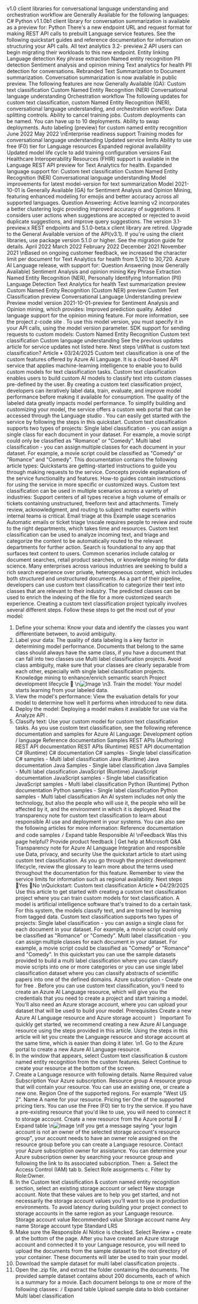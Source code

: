 v1.0 client libraries for conversational language understanding and orchestration
workflow are Generally Available for the following languages:
C#
Python
v1.1.0b1 client library for conversation summarization is available as a preview for:
Python
There's a new endpoint URL and request format for making REST API calls to prebuilt
Language service features. See the following quickstart guides and reference
documentation for information on structuring your API calls. All text analytics 3.2-
preview.2  API users can begin migrating their workloads to this new endpoint.
Entity linking
Language detection
Key phrase extraction
Named entity recognition
PII detection
Sentiment analysis and opinion mining
Text analytics for health
PII detection for conversations.
Rebranded Text Summarization to Document summarization.
Conversation summarization is now available in public preview.
The following features are now Generally Available (GA):
Custom text classification
Custom Named Entity Recognition (NER)
Conversational language understanding
Orchestration workflow
The following updates for custom text classification, custom Named Entity Recognition
(NER), conversational language understanding, and orchestration workflow:
Data splitting controls.
Ability to cancel training jobs.
Custom deployments can be named. You can have up to 10 deployments.
Ability to swap deployments.
Auto labeling (preview) for custom named entity recognition
June 2022
May 2022
\nEnterprise readiness support
Training modes for conversational language understanding
Updated service limits
Ability to use free (F0) tier for Language resources
Expanded regional availability
Updated model life cycle to add training configuration versions
Fast Healthcare Interoperability Resources (FHIR) support is available in the Language
REST API preview for Text Analytics for health.
Expanded language support for:
Custom text classification
Custom Named Entity Recognition (NER)
Conversational language understanding
Model improvements for latest model-version for text summarization
Model 2021-10-01  is Generally Available (GA) for Sentiment Analysis and Opinion Mining,
featuring enhanced modeling for emojis and better accuracy across all supported
languages.
Question Answering: Active learning v2 incorporates a better clustering logic providing
improved accuracy of suggestions. It considers user actions when suggestions are
accepted or rejected to avoid duplicate suggestions, and improve query suggestions.
The version 3.1-preview.x REST endpoints and 5.1.0-beta.x client library are retired.
Upgrade to the General Available version of the API(v3.1). If you're using the client
libraries, use package version 5.1.0 or higher. See the migration guide for details.
April 2022
March 2022
February 2022
December 2021
November 2021
\nBased on ongoing customer feedback, we increased the character limit per document for
Text Analytics for health from 5,120 to 30,720.
Azure AI Language release, with support for:
Question Answering (now Generally Available)
Sentiment Analysis and opinion mining
Key Phrase Extraction
Named Entity Recognition (NER), Personally Identifying Information (PII)
Language Detection
Text Analytics for health
Text summarization preview
Custom Named Entity Recognition (Custom NER) preview
Custom Text Classification preview
Conversational Language Understanding preview
Preview model version 2021-10-01-preview  for Sentiment Analysis and Opinion mining,
which provides:
Improved prediction quality.
Added language support for the opinion mining feature.
For more information, see the project z-code site
.
To use this model version, you must specify it in your API calls, using the model version
parameter.
SDK support for sending requests to custom models:
Custom Named Entity Recognition
Custom text classification
Custom language understanding
See the previous updates article for service updates not listed here.
Next steps
\nWhat is custom text classification?
Article • 03/24/2025
Custom text classification is one of the custom features offered by Azure AI Language. It
is a cloud-based API service that applies machine-learning intelligence to enable you to
build custom models for text classification tasks.
Custom text classification enables users to build custom AI models to classify text into
custom classes pre-defined by the user. By creating a custom text classification project,
developers can iteratively label data, train, evaluate, and improve model performance
before making it available for consumption. The quality of the labeled data greatly
impacts model performance. To simplify building and customizing your model, the
service offers a custom web portal that can be accessed through the Language studio
.
You can easily get started with the service by following the steps in this quickstart.
Custom text classification supports two types of projects:
Single label classification - you can assign a single class for each document in
your dataset. For example, a movie script could only be classified as "Romance" or
"Comedy".
Multi label classification - you can assign multiple classes for each document in
your dataset. For example, a movie script could be classified as "Comedy" or
"Romance" and "Comedy".
This documentation contains the following article types:
Quickstarts are getting-started instructions to guide you through making requests
to the service.
Concepts provide explanations of the service functionality and features.
How-to guides contain instructions for using the service in more specific or
customized ways.
Custom text classification can be used in multiple scenarios across a variety of industries:
Support centers of all types receive a high volume of emails or tickets containing
unstructured, freeform text and attachments. Timely review, acknowledgment, and
routing to subject matter experts within internal teams is critical. Email triage at this
Example usage scenarios
Automatic emails or ticket triage
\nscale requires people to review and route to the right departments, which takes time
and resources. Custom text classification can be used to analyze incoming text, and
triage and categorize the content to be automatically routed to the relevant
departments for further action.
Search is foundational to any app that surfaces text content to users. Common scenarios
include catalog or document searches, retail product searches, or knowledge mining for
data science. Many enterprises across various industries are seeking to build a rich
search experience over private, heterogeneous content, which includes both structured
and unstructured documents. As a part of their pipeline, developers can use custom text
classification to categorize their text into classes that are relevant to their industry. The
predicted classes can be used to enrich the indexing of the file for a more customized
search experience.
Creating a custom text classification project typically involves several different steps.
Follow these steps to get the most out of your model:
1. Define your schema: Know your data and identify the classes you want
differentiate between, to avoid ambiguity.
2. Label your data: The quality of data labeling is a key factor in determining model
performance. Documents that belong to the same class should always have the
same class, if you have a document that can fall into two classes use Multi label
classification projects. Avoid class ambiguity, make sure that your classes are
clearly separable from each other, especially with single label classification
projects.
Knowledge mining to enhance/enrich semantic search
Project development lifecycle

\n![Image](images/page45_image1.png)
\n3. Train the model: Your model starts learning from your labeled data.
4. View the model's performance: View the evaluation details for your model to
determine how well it performs when introduced to new data.
5. Deploy the model: Deploying a model makes it available for use via the Analyze
API
.
6. Classify text: Use your custom model for custom text classification tasks.
As you use custom text classification, see the following reference documentation and
samples for Azure AI Language:
Development option
/ language
Reference
documentation
Samples
REST APIs (Authoring)
REST API
documentation
REST APIs (Runtime)
REST API
documentation
C# (Runtime)
C# documentation
C# samples - Single label classification
 C#
samples - Multi label classification
Java (Runtime)
Java documentation
Java Samples - Single label classification
 Java
Samples - Multi label classification
JavaScript (Runtime)
JavaScript
documentation
JavaScript samples - Single label classification
JavaScript samples - Multi label classification
Python (Runtime)
Python
documentation
Python samples - Single label classification
Python samples - Multi label classification
An AI system includes not only the technology, but also the people who will use it, the
people who will be affected by it, and the environment in which it is deployed. Read the
transparency note for custom text classification to learn about responsible AI use and
deployment in your systems. You can also see the following articles for more
information:
Reference documentation and code samples
ﾉ
Expand table
Responsible AI
\nFeedback
Was this page helpful?
Provide product feedback 
| Get help at Microsoft Q&A
Transparency note for Azure AI Language
Integration and responsible use
Data, privacy, and security
Use the quickstart article to start using custom text classification.
As you go through the project development lifecycle, review the glossary to learn
more about the terms used throughout the documentation for this feature.
Remember to view the service limits for information such as regional availability.
Next steps
Yes
No
\nQuickstart: Custom text classification
Article • 04/29/2025
Use this article to get started with creating a custom text classification project where you can
train custom models for text classification. A model is artificial intelligence software that's
trained to do a certain task. For this system, the models classify text, and are trained by
learning from tagged data.
Custom text classification supports two types of projects:
Single label classification - you can assign a single class for each document in your
dataset. For example, a movie script could only be classified as "Romance" or "Comedy".
Multi label classification - you can assign multiple classes for each document in your
dataset. For example, a movie script could be classified as "Comedy" or "Romance" and
"Comedy".
In this quickstart you can use the sample datasets provided to build a multi label classification
where you can classify movie scripts into one or more categories or you can use single label
classification dataset where you can classify abstracts of scientific papers into one of the
defined domains.
Azure subscription - Create one for free
.
Before you can use custom text classification, you'll need to create an Azure AI Language
resource, which will give you the credentials that you need to create a project and start training
a model. You'll also need an Azure storage account, where you can upload your dataset that
will be used to build your model.
Prerequisites
Create a new Azure AI Language resource and
Azure storage account
） Important
To quickly get started, we recommend creating a new Azure AI Language resource using
the steps provided in this article. Using the steps in this article will let you create the
Language resource and storage account at the same time, which is easier than doing it
later.
\n1. Go to the Azure portal
 to create a new Azure AI Language resource.
2. In the window that appears, select Custom text classification & custom named entity
recognition from the custom features. Select Continue to create your resource at the
bottom of the screen.
3. Create a Language resource with following details.
Name
Required value
Subscription
Your Azure subscription.
Resource
group
A resource group that will contain your resource. You can use an existing one, or
create a new one.
Region
One of the supported regions. For example "West US 2".
Name
A name for your resource.
Pricing tier
One of the supported pricing tiers. You can use the Free (F0) tier to try the service.
If you have a pre-existing resource that you'd like to use, you will need to connect it to
storage account.
Create a new resource from the Azure portal

ﾉ
Expand table
\n![Image](images/page49_image1.png)
\nIf you get a message saying "your login account is not an owner of the selected storage
account's resource group", your account needs to have an owner role assigned on the
resource group before you can create a Language resource. Contact your Azure
subscription owner for assistance.
You can determine your Azure subscription owner by searching your resource group
and following the link to its associated subscription. Then:
a. Select the Access Control (IAM) tab
b. Select Role assignments
c. Filter by Role:Owner.
4. In the Custom text classification & custom named entity recognition section, select an
existing storage account or select New storage account. Note that these values are to
help you get started, and not necessarily the storage account values you’ll want to use in
production environments. To avoid latency during building your project connect to
storage accounts in the same region as your Language resource.
Storage account value
Recommended value
Storage account name
Any name
Storage account type
Standard LRS
5. Make sure the Responsible AI Notice is checked. Select Review + create at the bottom of
the page.
After you have created an Azure storage account and connected it to your Language resource,
you will need to upload the documents from the sample dataset to the root directory of your
container. These documents will later be used to train your model.
1. Download the sample dataset for multi label classification projects
.
2. Open the .zip file, and extract the folder containing the documents.
The provided sample dataset contains about 200 documents, each of which is a summary
for a movie. Each document belongs to one or more of the following classes:
ﾉ
Expand table
Upload sample data to blob container
Multi label classification